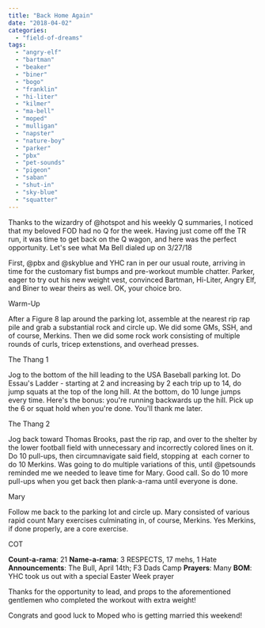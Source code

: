 ```yaml
---
title: "Back Home Again"
date: "2018-04-02"
categories: 
  - "field-of-dreams"
tags: 
  - "angry-elf"
  - "bartman"
  - "beaker"
  - "biner"
  - "bogo"
  - "franklin"
  - "hi-liter"
  - "kilmer"
  - "ma-bell"
  - "moped"
  - "mulligan"
  - "napster"
  - "nature-boy"
  - "parker"
  - "pbx"
  - "pet-sounds"
  - "pigeon"
  - "saban"
  - "shut-in"
  - "sky-blue"
  - "squatter"
---
```


Thanks to the wizardry of @hotspot and his weekly Q summaries, I noticed that my beloved FOD had no Q for the week. Having just come off the TR run, it was time to get back on the Q wagon, and here was the perfect opportunity. Let's see what Ma Bell dialed up on 3/27/18

First, @pbx and @skyblue and YHC ran in per our usual route, arriving in time for the customary fist bumps and pre-workout mumble chatter. Parker, eager to try out his new weight vest, convinced Bartman, Hi-Liter, Angry Elf, and Biner to wear theirs as well. OK, your choice bro.

Warm-Up

After a Figure 8 lap around the parking lot, assemble at the nearest rip rap pile and grab a substantial rock and circle up. We did some GMs, SSH, and of course, Merkins. Then we did some rock work consisting of multiple rounds of curls, tricep extenstions, and overhead presses.

The Thang 1

Jog to the bottom of the hill leading to the USA Baseball parking lot. Do Essau's Ladder - starting at 2 and increasing by 2 each trip up to 14, do jump squats at the top of the long hill. At the bottom, do 10 lunge jumps every time. Here's the bonus: you're running backwards up the hill. Pick up the 6 or squat hold when you're done. You'll thank me later.

The Thang 2

Jog back toward Thomas Brooks, past the rip rap, and over to the shelter by the lower football field with unnecessary and incorrectly colored lines on it. Do 10 pull-ups, then circumnavigate said field, stopping at  each corner to do 10 Merkins. Was going to do multiple variations of this, until @petsounds reminded me we needed to leave time for Mary. Good call. So do 10 more pull-ups when you get back then plank-a-rama until everyone is done.

Mary

Follow me back to the parking lot and circle up. Mary consisted of various rapid count Mary exercises culminating in, of course, Merkins. Yes Merkins, if done properly, are a core exercise.

COT

**Count-a-rama**: 21 **Name-a-rama**: 3 RESPECTS, 17 mehs, 1 Hate **Announcements**: The Bull, April 14th; F3 Dads Camp **Prayers**: Many **BOM**: YHC took us out with a special Easter Week prayer

Thanks for the opportunity to lead, and props to the aforementioned gentlemen who completed the workout with extra weight!

Congrats and good luck to Moped who is getting married this weekend!
